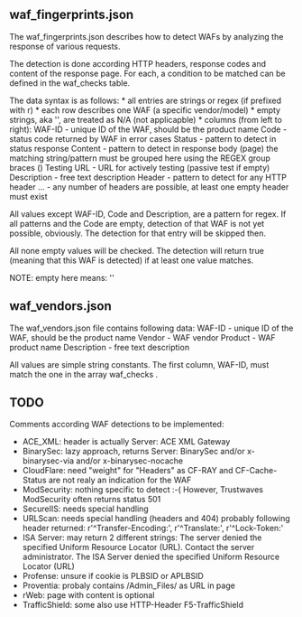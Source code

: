 ## waf_fingerprints.json

The waf_fingerprints.json describes how to detect WAFs by analyzing the response
of various requests.

The detection is done according HTTP headers, response codes and content
of the response page. For each, a condition to be matched can be defined
in the  waf_checks  table.

The data syntax is as follows:
    * all entries are strings or regex (if prefixed with r)
    * each row describes one WAF (a specific vendor/model)
    * empty strings, aka '', are treated as N/A (not applicapble)
    * columns (from left to right):
      WAF-ID        - unique ID of the WAF, should be the product name
      Code          - status code returned by WAF in error cases
      Status        - pattern to detect in status response
      Content       - pattern to detect in response body (page)
                      the matching string/pattern must be grouped here
                      using the REGEX group braces ()
      Testing URL   - URL for actively testing (passive test if empty)
      Description   - free text description
      Header        - pattern to detect for any HTTP header
      ...           - any number of headers are possible,
                      at least one empty header must exist

All values except WAF-ID, Code and Description, are a pattern for regex.
If all patterns and the Code are empty, detection of that WAF is not yet
possible, obviously. The detection for that entry will be skipped then.

All  none empty values  will be checked.  The detection will return true
(meaning that this WAF is detected) if at least one value matches.

NOTE: empty here means: ''

## waf_vendors.json

The waf_vendors.json file contains following data:
      WAF-ID        - unique ID of the WAF, should be the product name
      Vendor        - WAF vendor
      Product       - WAF product name
      Description   - free text description

All values are simple string constants. The first column, WAF-ID, must
match the one in the array  waf_checks .

## TODO

Comments according WAF detections to be implemented:

- ACE_XML:
	header is actually   Server: ACE XML Gateway
- BinarySec:
	lazy approach, returns Server: BinarySec and/or x-binarysec-via and/or x-binarysec-nocache
- CloudFlare:
    need "weight" for "Headers" as CF-RAY and CF-Cache-Status are not realy an indication for the WAF
- ModSecurity:
	nothing specific to detect :-(
	However, Trustwaves ModSecurity often returns status 501
- SecureIIS:
	needs special handling
- URLScan:
	needs special handling (headers and 404)
	probably following header returned:   r'^Transfer-Encoding:', r'^Translate:', r'^Lock-Token:'
- ISA Server:
	may return 2 different strings:
	The server denied the specified Uniform Resource Locator (URL). Contact the server administrator.
	The ISA Server denied the specified Uniform Resource Locator (URL)
- Profense:
	unsure if cookie is PLBSID or APLBSID
- Proventia:
	probaly contains /Admin_Files/ as URL in page
- rWeb:  page with content is optional
- TrafficShield:
	some also use HTTP-Header   F5-TrafficShield